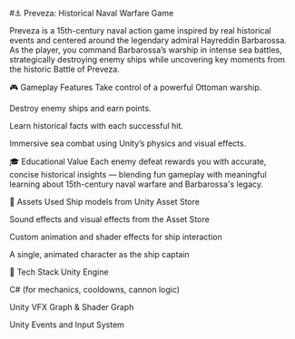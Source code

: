 #⚓ Preveza: Historical Naval Warfare Game

Preveza is a 15th-century naval action game inspired by real historical events and centered around the legendary admiral Hayreddin Barbarossa. As the player, you command Barbarossa’s warship in intense sea battles, strategically destroying enemy ships while uncovering key moments from the historic Battle of Preveza.

🎮 Gameplay Features
Take control of a powerful Ottoman warship.

Destroy enemy ships and earn points.

Learn historical facts with each successful hit.

Immersive sea combat using Unity’s physics and visual effects.

🎓 Educational Value
Each enemy defeat rewards you with accurate, concise historical insights — blending fun gameplay with meaningful learning about 15th-century naval warfare and Barbarossa's legacy.

🧰 Assets Used
Ship models from Unity Asset Store

Sound effects and visual effects from the Asset Store

Custom animation and shader effects for ship interaction

A single, animated character as the ship captain

🔧 Tech Stack
Unity Engine

C# (for mechanics, cooldowns, cannon logic)

Unity VFX Graph & Shader Graph

Unity Events and Input System
